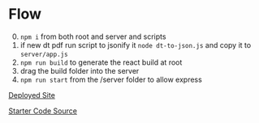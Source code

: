 # Flow #

0) `npm i` from both root and server and scripts
1) if new dt pdf run script to jsonify it `node dt-to-json.js` and copy it to `server/app.js`
2) `npm run build` to generate the react build at root
3) drag the build folder into the server
4) `npm run start` from the /server folder to allow express

[Deployed Site](https://dt-today.onrender.com/)

[Starter Code Source](https://www.youtube.com/watch?v=4pUBO31nkpk)
